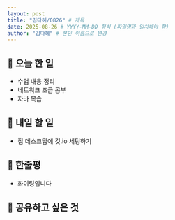 ```yaml
---
layout: post
title: "김다혜/0826" # 제목
date: 2025-08-26 # YYYY-MM-DD 형식 (파일명과 일치해야 함)
author: "김다혜" # 본인 이름으로 변경
---
```


## 📝 오늘 한 일

- 수업 내용 정리
- 네트워크 조금 공부
- 자바 복습

## 🎯 내일 할 일

- 집 데스크탑에 깃.io 세팅하기

## 💭 한줄평

- 화이팅입니다

## 🔗 공유하고 싶은 것
